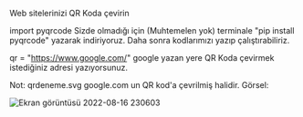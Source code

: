 Web sitelerinizi QR Koda çevirin

import pyqrcode Sizde olmadığı için (Muhtemelen yok) terminale "pip install pyqrcode"
yazarak indiriyoruz. Daha sonra kodlarımızı yazıp çalıştırabiliriz.

qr = "https://www.google.com/" google yazan yere QR Koda çevirmek istediğiniz adresi yazıyorsunuz.

Not: qrdeneme.svg google.com un QR kod'a çevrilmiş halidir.
Görsel: 


![Ekran görüntüsü 2022-08-16 230603](https://user-images.githubusercontent.com/71235117/185061592-a6fbbbb4-dab5-4be8-8174-59b66eabed71.png)

